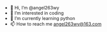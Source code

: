 - 👋 Hi, I’m @angel263wy
- 👀 I’m interested in coding
- 🌱 I’m currently learning python
- 📫 How to reach me angel263wy@163.com

<!---
angel263wy/angel263wy is a ✨ special ✨ repository because its `README.md` (this file) appears on your GitHub profile.
You can click the Preview link to take a look at your changes.
--->
